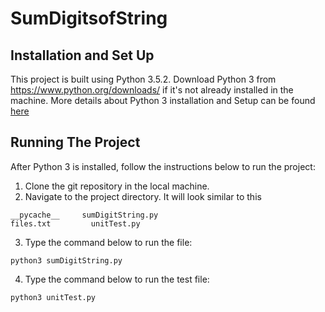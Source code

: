 # SumDigitsofString

## Installation and Set Up
This project is built using Python 3.5.2. Download Python 3 from https://www.python.org/downloads/ if it's not already installed in the machine. 
More details about Python 3 installation and Setup can be found [here](https://realpython.com/installing-python/)

## Running The Project
After Python 3 is installed, follow the instructions below to run the project:
1. Clone the git repository in the local machine.
2. Navigate to the project directory. It will look similar to this
```
__pycache__		sumDigitString.py
files.txt		  unitTest.py
```
3. Type the command below to run the file:
```
python3 sumDigitString.py
```
4. Type the command below to run the test file:
```
python3 unitTest.py
```
